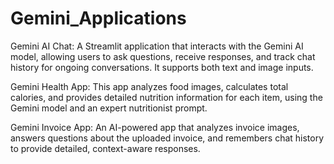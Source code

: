 # Gemini_Applications
Gemini AI Chat: A Streamlit application that interacts with the Gemini AI model, allowing users to ask questions, receive responses, and track chat history for ongoing conversations. It supports both text and image inputs.

Gemini Health App: This app analyzes food images, calculates total calories, and provides detailed nutrition information for each item, using the Gemini model and an expert nutritionist prompt.

Gemini Invoice App: An AI-powered app that analyzes invoice images, answers questions about the uploaded invoice, and remembers chat history to provide detailed, context-aware responses.
